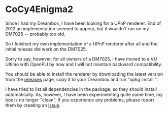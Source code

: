 CoCy4Enigma2
============

Since I had my Dreambox, I have been looking for a UPnP renderer.
End of 2012 an implementation seemed to appear, but it wouldn't
run on my DM7025 -- probably too old.

So I finished my own implementation of a UPnP renderer after all
and the initial release did work on the DM7025.

Sorry to say, however, for all owners of a DM7025, I have moved 
to a VU Ultimo with OpenPLI by now and I will not maintain 
backward compatibility.

You should be able to install the renderer by downloading the 
latest version from the 
[releases](https://github.com/mnlipp/CoCy4Enigma2/releases) page, 
copy it to your Dreambox and run "opkg install <absolut file name>".

I have tried to list all dependencies in the package, so they
should install automatically. As, however, I have been experimenting
quite some time, my box is no longer "clean". If you experience any
problems, please report them by creating an
[issue](https://github.com/mnlipp/CoCy4Enigma2/issues).
 
